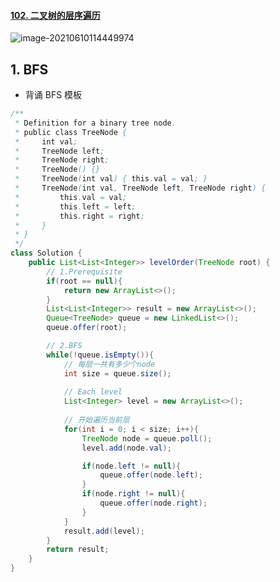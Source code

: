 #### [102. 二叉树的层序遍历](https://leetcode-cn.com/problems/binary-tree-level-order-traversal/)

![image-20210610114449974](https://raw.githubusercontent.com/TWDH/Leetcode-From-Zero/pictures/img/image-20210610114449974.png)

## 1. BFS

* 背诵 BFS 模板

```java
/**
 * Definition for a binary tree node.
 * public class TreeNode {
 *     int val;
 *     TreeNode left;
 *     TreeNode right;
 *     TreeNode() {}
 *     TreeNode(int val) { this.val = val; }
 *     TreeNode(int val, TreeNode left, TreeNode right) {
 *         this.val = val;
 *         this.left = left;
 *         this.right = right;
 *     }
 * }
 */
class Solution {
    public List<List<Integer>> levelOrder(TreeNode root) {
        // 1.Prerequisite
        if(root == null){
            return new ArrayList<>();
        }
        List<List<Integer>> result = new ArrayList<>();
        Queue<TreeNode> queue = new LinkedList<>();
        queue.offer(root);

        // 2.BFS
        while(!queue.isEmpty()){
            // 每层一共有多少个node
            int size = queue.size();
            
            // Each level
            List<Integer> level = new ArrayList<>();
            
            // 开始遍历当前层
            for(int i = 0; i < size; i++){
                TreeNode node = queue.poll();
                level.add(node.val);

                if(node.left != null){
                    queue.offer(node.left);
                }
                if(node.right != null){
                    queue.offer(node.right);
                }
            }
            result.add(level);
        }
        return result;
    }
}
```

